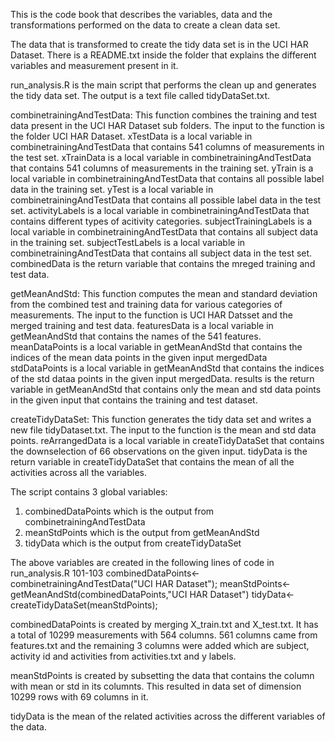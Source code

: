 This is the code book that describes the variables, data and the transformations performed on the data to create a clean data set.

The data that is transformed to create the tidy data set is in the UCI HAR Dataset. There is a README.txt inside the folder that 
explains the different variables and measurement present in it.

run_analysis.R is the main script that performs the clean up and generates the tidy data set. The output is a text file called
tidyDataSet.txt.

combinetrainingAndTestData: This function combines the training and test data present in the UCI HAR Dataset sub folders. The input to the function
is the folder UCI HAR Dataset.
xTestData is a local variable in combinetrainingAndTestData that contains 541 columns of measurements in the test set.
xTrainData is a local variable in combinetrainingAndTestData that contains 541 columns of measurements in the training set.
yTrain is a local variable in combinetrainingAndTestData that contains all possible label data in the training set.
yTest is a local variable in combinetrainingAndTestData that contains all possible label data in the test set.
activityLabels is a local variable in combinetrainingAndTestData that contains different types of acitivity categories.
subjectTrainingLabels is a local variable in combinetrainingAndTestData that contains all subject data in the training set.
subjectTestLabels is a local variable in combinetrainingAndTestData that contains all subject data in the test set.
combinedData is the return variable that contains the mreged training and test data.

getMeanAndStd: This function computes the mean and standard deviation from the combined test and training data for various categories of measurements.
The input to the function is UCI HAR Datsset and the merged training and test data.
featuresData is a local variable in getMeanAndStd that contains the names of the 541 features.
meanDataPoints is a local variable in getMeanAndStd that contains the indices of the mean data points in the given input mergedData
stdDataPoints is a local variable in getMeanAndStd that contains the indices of the std dataa points in the given input mergedData.
results is the return variable in getMeanAndStd that contains only the mean and std data points in the given input that contains the training and test dataset.


createTidyDataSet: This function generates the tidy data set and writes a new file tidyDataset.txt. The input to the function is the mean and std
data points.
reArrangedData is a local variable in createTidyDataSet that contains the downselection of 66 observations on the given input.
tidyData is the return variable in createTidyDataSet that contains the mean of all the activities across all the variables.



The script contains 3 global variables:
1. combinedDataPoints which is the output from combinetrainingAndTestData
2. meanStdPoints which is the output from getMeanAndStd
3. tidyData which is the output from createTidyDataSet

The above variables are created in the following lines of code in run_analysis.R 101-103
combinedDataPoints<-combinetrainingAndTestData("UCI HAR Dataset");
meanStdPoints<-getMeanAndStd(combinedDataPoints,"UCI HAR Dataset")
tidyData<-createTidyDataSet(meanStdPoints);

combinedDataPoints is created by merging X_train.txt and X_test.txt. It has a total of 10299 measurements with 564 columns. 561 columns came from
features.txt and the remaining 3 columns were added which are subject, activity id and activities from activities.txt and y labels.

meanStdPoints is created by subsetting the data that contains the column with mean or std in its columnts. This resulted in data set
of dimension 10299 rows with 69 columns in it.

tidyData is the mean of the related activities across the different variables of the data.
